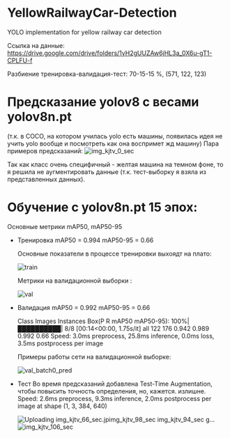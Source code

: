 # YellowRailwayCar-Detection
YOLO implementation for yellow railway car detection

Ссылка на данные: https://drive.google.com/drive/folders/1yH2gUUZAw6jHL3a_0X6u-gT1-CPLFU-f

Разбиение тренировка-валидация-тест: 70-15-15 %, (571, 122, 123)


# Предсказание yolov8 с весами yolov8n.pt
(т.к. в COCO, на котором училась yolo есть машины, появилась идея не учить yolo вообще и посмотреть как она воспримет жд машину)
Пара примеров предсказаний:
![img_kjtv_0_sec](https://github.com/Maria-Ul/YellowRailwayCar-Detection/assets/58764063/9382976a-ba68-4ead-8728-69ed52311ef3)

Так как класс очень специфичный - желтая машина на темном фоне, то я решила не аугментировать данные (т.к. тест-выборку я взяла из представленных данных). 

# Обучение с yolov8n.pt 15 эпох:
Основные метрики mAP50, mAP50-95

* Тренировка
  mAP50 = 0.994
  mAP50-95 = 0.66

  Основные показатели в процессе тренировки выхоядт на плато:
  
  ![train](https://github.com/Maria-Ul/YellowRailwayCar-Detection/assets/58764063/5140e339-3873-4045-b677-14d7ffa19720)

  Метрики на валидационной выборки : 
  
  ![val](https://github.com/Maria-Ul/YellowRailwayCar-Detection/assets/58764063/f64811e9-08f3-455c-9179-8d6818d74022)

  
* Валидация
  mAP50 = 0.992
  mAP50-95 =  0.66
  
  Class     Images  Instances      Box(P          R      mAP50  mAP50-95): 100%|██████████| 8/8 [00:14<00:00,  1.75s/it]
   all        122        176      0.942      0.989      0.992       0.66
  Speed: 3.0ms preprocess, 25.8ms inference, 0.0ms loss, 3.5ms postprocess per image

  Примеры работы сети на валидационной выборке:
  
  ![val_batch0_pred](https://github.com/Maria-Ul/YellowRailwayCar-Detection/assets/58764063/3937ee7f-9a71-4a20-9a4c-6a87b34f4cca)

  
* Тест
  Во время предсказаний добавлена Test-Time Augmentation, чтобы повысить точность определения, но, кажется. излишне. 
  Speed: 2.6ms preprocess, 9.3ms inference, 2.0ms postprocess per image at shape (1, 3, 384, 640)

  ![Uploading img_kjtv_66_sec.jp![img_kjtv_98_sec](https://github.com/Maria-Ul/YellowRailwayCar-Detection/assets/58764063/3ce96742-67fd-4d38-a778-1f3b5f3fc781)
![img_kjtv_94_sec](https://github.com/Maria-Ul/YellowRailwayCar-Detection/assets/58764063/23f7d00d-0f7e-4817-8b0a-d6706274fcda)
g…]()![img_kjtv_106_sec](https://github.com/Maria-Ul/YellowRailwayCar-Detection/assets/58764063/506fc8f3-ff09-4edf-8542-9681e0b47625)


